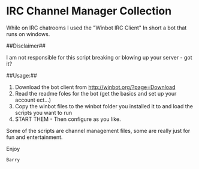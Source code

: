 IRC Channel Manager Collection
============

While on IRC chatrooms I used the "Winbot IRC Client" In short a bot that runs on windows. 

##Disclaimer##

I am not responsible for this script breaking or blowing up your server - got it?

##Usage:##
1. Download the bot client from http://winbot.org/?page=Download
2. Read the readme foles for the bot (get the basics and set up your account ect...) 
3. Copy the winbot files to the winbot folder you installed it to and load the scripts you want to run
4. START THEM - Then configure as you like. 

Some of the scripts are channel management files, some are really just for fun and entertainment. 

Enjoy 

    Barry
